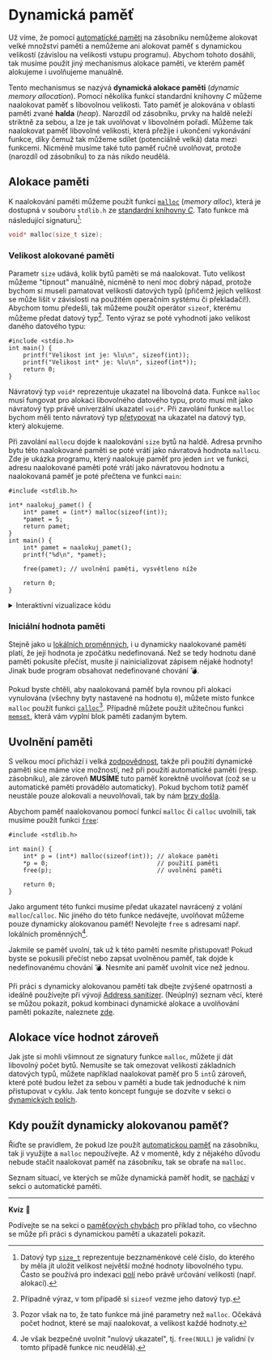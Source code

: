 # Dynamická paměť
Už víme, že pomocí [automatické paměti](automaticka_pamet.md) na zásobníku nemůžeme alokovat
velké množství paměti a nemůžeme ani alokovat paměť s dynamickou velikostí (závislou na velikosti
vstupu programu). Abychom tohoto dosáhli, tak musíme použít jiný mechanismus alokace paměti, ve
kterém paměť alokujeme i uvolňujeme manuálně.

Tento mechanismus se nazývá **dynamická alokace paměti** (*dynamic memory allocation*). Pomocí několika
funkcí standardní knihovny *C* můžeme naalokovat paměť s libovolnou velikosti. Tato paměť je
alokována v oblasti paměti zvané **halda** (*heap*). Narozdíl od zásobníku, prvky na haldě neleží
striktně za sebou, a lze je tak uvolňovat v libovolném pořadí. Můžeme tak naalokovat paměť libovolné
velikosti, která přežije i ukončení vykonávání funkce, díky čemuž tak můžeme sdílet (potenciálně velká)
data mezi funkcemi. Nicméně musíme také tuto paměť ručně uvolňovat, protože (narozdíl od zásobníku)
to za nás nikdo neudělá.

## Alokace paměti
K naalokování paměti můžeme použít funkci [`malloc`](https://devdocs.io/c/memory/malloc) (*memory
alloc*), která je dostupná v souboru `stdlib.h` ze [standardní knihovny *C*](../funkce/stdlib.md).
Tato funkce má následující signaturu[^1]:
```c
void* malloc(size_t size);
```

[^1]: Datový typ [`size_t`](https://devdocs.io/c/types/size_t) reprezentuje bezznaménkové
celé číslo, do kterého by měla jít uložit velikost největší možné hodnoty libovolného typu. Často
se používá pro indexaci [polí](../pole/pole.md) nebo právě určování velikosti (např. alokací).

### Velikost alokované paměti
Parametr `size` udává, kolik bytů paměti se má naalokovat. Tuto velikost můžeme "tipnout"
manuálně, nicméně to není moc dobrý nápad, protože bychom si museli pamatovat velikosti datových
typů (přičemž jejich velikost se může lišit v závislosti na použitém operačním systému či
překladači!). Abychom tomu předešli, tak můžeme použít operátor `sizeof`, kterému můžeme předat datový
typ[^2]. Tento výraz se poté vyhodnotí jako velikost daného datového typu:
```c,editable,mainbody
#include <stdio.h>
int main() {
    printf("Velikost int je: %lu\n", sizeof(int));
    printf("Velikost int* je: %lu\n", sizeof(int*));
    return 0;
}
```

[^2]: Případně výraz, v tom případě si `sizeof` vezme jeho datový typ.

Návratový typ `void*` reprezentuje ukazatel na libovolná data. Funkce `malloc` musí fungovat pro
alokaci libovolného datového typu, proto musí mít jako návratový typ právě univerzální ukazatel
`void*`. Při zavolání funkce `malloc` bychom měli tento návratový typ
[přetypovat](../datove_typy/konverze.md) na ukazatel na datový typ, který alokujeme.

Při zavolání `malloc`u dojde k naalokování `size` bytů na haldě. Adresa prvního bytu této
naalokované paměti se poté vrátí jako návratová hodnota `malloc`u. Zde je ukázka programu, který
naalokuje paměť pro jeden `int` ve funkci, adresu naalokované paměti poté vrátí jako návratovou
hodnotu a naalokovaná paměť je poté přečtena ve funkci `main`:
```c,editable
#include <stdlib.h>

int* naalokuj_pamet() {
    int* pamet = (int*) malloc(sizeof(int));
    *pamet = 5;
    return pamet; 
}
int main() {
    int* pamet = naalokuj_pamet();
    printf("%d\n", *pamet);

    free(pamet); // uvolnění paměti, vysvětleno níže

    return 0;
}
```

<details>
  <summary>Interaktivní vizualizace kódu</summary>

  <iframe width="750" height="500" frameborder="0" src="http://pythontutor.com/iframe-embed.html#code=%23include%20%3Cstdlib.h%3E%0A%0Aint*%20naalokuj_pamet%28%29%20%7B%0A%20%20%20%20int*%20pamet%20%3D%20%28int*%29%20malloc%28sizeof%28int%29%29%3B%0A%20%20%20%20*pamet%20%3D%205%3B%0A%20%20%20%20return%20pamet%3B%20%0A%7D%0Aint%20main%28%29%20%7B%0A%20%20%20%20int*%20pamet%20%3D%20naalokuj_pamet%28%29%3B%0A%20%20%20%20printf%28%22%25d%5Cn%22,%20*pamet%29%3B%0A%20%20%20%20return%200%3B%0A%7D%0A&codeDivHeight=400&codeDivWidth=350&curInstr=8&origin=opt-frontend.js&py=c_gcc9.3.0&rawInputLstJSON=%5B%5D"> </iframe>
</details>

### Iniciální hodnota paměti
Stejně jako u [lokálních proměnných](../promenne/promenne.md#vždy-inicializujte-proměnné), i u
dynamicky naalokované paměti platí, že její hodnota je zpočátku nedefinovaná. Než se tedy hodnotu
dané paměti pokusíte přečíst, musíte jí nainicializovat zápisem nějaké hodnoty! Jinak bude program
obsahovat nedefinované chování 💣.

Pokud byste chtěli, aby naalokovaná paměť byla rovnou při alokaci vynulována (všechny byty
nastavené na hodnotu `0`), můžete místo funkce `malloc` použít funkci
[`calloc`](https://devdocs.io/c/memory/calloc)[^3]. Případně můžete použít užitečnou funkci
[`memset`](https://devdocs.io/c/string/byte/memset), která vám vyplní blok paměti zadaným bytem.

[^3]: Pozor však na to, že tato funkce má jiné parametry než `malloc`. Očekává počet hodnot, které
se mají naalokovat, a velikost každé hodnoty.

## Uvolnění paměti
S velkou mocí přichází i velká [zodpovědnost](https://citaty.net/citaty/1957976-stan-lee-s-velkou-moci-prichazi-velka-odpovednost/),
takže při použití dynamické paměti sice máme více možností, než při použití automatické paměti
(resp. zásobníku), ale zároveň **MUSÍME** tuto paměť korektně uvolňovat (což se u automatické paměti
provádělo automaticky). Pokud bychom totiž paměť neustále pouze alokovali a neuvolňovali, tak by nám
[brzy došla](../../caste_chyby/pametove_chyby.md#memory-leak).

Abychom paměť naalokovanou pomocí funkcí `malloc` či `calloc` uvolnili, tak musíme použít funkci
[`free`](https://devdocs.io/c/memory/free):
```c,editable
#include <stdlib.h>

int main() {
    int* p = (int*) malloc(sizeof(int)); // alokace paměti
    *p = 0;                              // použití paměti
    free(p);                             // uvolnění paměti

    return 0;
}
```

Jako argument této funkci musíme předat ukazatel navrácený z volání `malloc`/`calloc`. Nic jiného
do této funkce nedávejte, uvolňovat můžeme pouze dynamicky alokovanou paměť! Nevolejte `free` s
adresami např. lokálních proměnných[^4].

[^4]: Je však bezpečné uvolnit "nulový ukazatel", tj. `free(NULL)` je validní (v tomto případě funkce nic neudělá).

Jakmile se paměť uvolní, tak už k této paměti nesmíte přistupovat! Pokud byste se pokusili přečíst
nebo zapsat uvolněnou paměť, tak dojde k nedefinovanému chování 💣. Nesmíte ani paměť uvolnit více
než jednou.

Při práci s dynamicky alokovanou pamětí tak dbejte zvýšené opatrnosti a ideálně používejte při
vývoji [Address sanitizer](../../prostredi/ladeni.md#address-sanitizer). (Neúplný) seznam věcí,
které se můžou pokazit, pokud kombinaci dynamické alokace a uvolňování paměti pokazíte, naleznete
[zde](../../caste_chyby/pametove_chyby.md).

## Alokace více hodnot zároveň
Jak jste si mohli všimnout ze signatury funkce `malloc`, můžete jí dát libovolný počet bytů.
Nemusíte se tak omezovat velikostí základních datových typů, můžete například naalokovat paměť pro
5 `int`ů zároveň, které poté budou ležet za sebou v paměti a bude tak jednoduché k nim přistupovat
v cyklu. Jak tento koncept funguje se dozvíte v sekci o
[dynamických polích](../pole/dynamicke_pole.md).

## Kdy použít dynamicky alokovanou paměť?
Řiďte se pravidlem, že pokud lze použít [automatickou paměť](automaticka_pamet.md) na zásobníku,
tak ji využijte a `malloc` nepoužívejte. Až v momentě, kdy z nějakého důvodu nebude stačit naalokovat
paměť na zásobníku, tak se obraťe na `malloc`.

Seznam situací, ve kterých se může dynamická paměť hodit, se
[nachází](automaticka_pamet.md#nevýhody-automatické-paměti) v sekci o automatické paměti.

<hr />

**Kvíz** 🤔

Podívejte se na sekci o [paměťových chybách](../../caste_chyby/pametove_chyby.md) pro příklad toho,
co všechno se může při práci s dynamickou pamětí a ukazateli pokazit.
